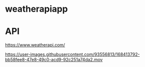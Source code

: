 # weatherapiapp



# API
https://www.weatherapi.com/

https://user-images.githubusercontent.com/93556813/168413792-bb58fee8-47e8-49c0-acd9-92c251a74da2.mov

